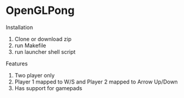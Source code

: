 # OpenGLPong

Installation
1. Clone or download zip
2. run Makefile
3. run launcher shell script

Features
1. Two player only
2. Player 1 mapped to W/S and Player 2 mapped to Arrow Up/Down
3. Has support for gamepads
